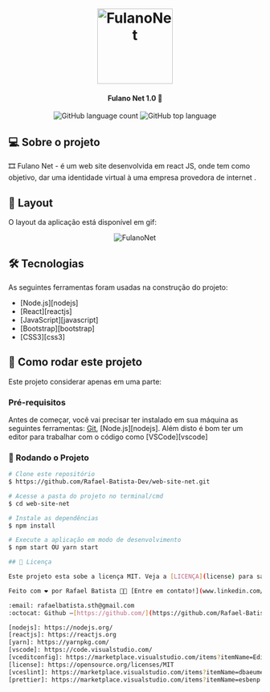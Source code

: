 <h1 align="center">
    <img alt="FulanoNet" width= '150px' title="#FulanoNet" src="https://github.com/Rafael-Batista-Dev/web-site-net/blob/master/src/assets/logo.png" />
</h1>

<h4 align="center"> 
	 Fulano Net 1.0 🚀
</h4>

<p align="center">
 <img alt="GitHub language count" src="https://img.shields.io/github/languages/count/Rafael-Batista-Dev/web-site-net">

 <img alt="GitHub top language" src="https://img.shields.io/github/languages/top/Rafael-Batista-Dev/web-site-net">

</p>

## 💻 Sobre o projeto

🎞️ Fulano Net - é um web site desenvolvida em react JS, onde tem como objetivo, dar uma identidade virtual à uma empresa provedora de internet .

## 📢 Layout

O layout da aplicação está disponível em gif:

<p align="center" width= '90%'>
<img alt="FulanoNet" title="#FulanoNet" src="https://github.com/Rafael-Batista-Dev/fulano-net/blob/master/src/assets/fulano-net.gif" />
</p>

## 🛠 Tecnologias

As seguintes ferramentas foram usadas na construção do projeto:

- [Node.js][nodejs]
- [React][reactjs]
- [JavaScript][javascript]
- [Bootstrap][bootstrap]
- [CSS3][css3]

## 🚀 Como rodar este projeto

Este projeto considerar apenas em uma parte:

### Pré-requisitos

Antes de começar, você vai precisar ter instalado em sua máquina as seguintes ferramentas:
[Git](https://git-scm.com), [Node.js][nodejs].
Além disto é bom ter um editor para trabalhar com o código como [VSCode][vscode]

### 🎲 Rodando o Projeto

```bash
# Clone este repositório
$ https://github.com/Rafael-Batista-Dev/web-site-net.git

# Acesse a pasta do projeto no terminal/cmd
$ cd web-site-net

# Instale as dependências
$ npm install

# Execute a aplicação em modo de desenvolvimento
$ npm start OU yarn start

## 📝 Licença

Este projeto esta sobe a licença MIT. Veja a [LICENÇA](license) para saber mais.

Feito com ❤️ por Rafael Batista 👋🏽 [Entre em contato!](www.linkedin.com/in/rafael-batista-dev)

:email: rafaelbatista.sth@gmail.com
:octocat: Github –[https://github.com/](https://github.com/Rafael-Batista-Dev)

[nodejs]: https://nodejs.org/
[reactjs]: https://reactjs.org
[yarn]: https://yarnpkg.com/
[vscode]: https://code.visualstudio.com/
[vceditconfig]: https://marketplace.visualstudio.com/items?itemName=EditorConfig.EditorConfig
[license]: https://opensource.org/licenses/MIT
[vceslint]: https://marketplace.visualstudio.com/items?itemName=dbaeumer.vscode-eslint
[prettier]: https://marketplace.visualstudio.com/items?itemName=esbenp.prettier-vscode
```
